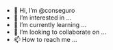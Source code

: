 - 👋 Hi, I’m @conseguro
- 👀 I’m interested in ...
- 🌱 I’m currently learning ...
- 💞️ I’m looking to collaborate on ...
- 📫 How to reach me ...

<!---
conseguro/conseguro is a ✨ special ✨ repository because its `README.md` (this file) appears on your GitHub profile.
You can click the Preview link to take a look at your changes.
--->
